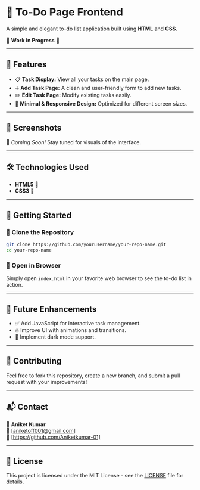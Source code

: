 # 📌 To-Do Page Frontend

A simple and elegant to-do list application built using **HTML** and **CSS**.

🚧 **Work in Progress** 🚧

---

## 🌟 Features

- 📋 **Task Display:** View all your tasks on the main page.
- ➕ **Add Task Page:** A clean and user-friendly form to add new tasks.
- ✏️ **Edit Task Page:** Modify existing tasks easily.
- 🎨 **Minimal & Responsive Design:** Optimized for different screen sizes.

---

## 📸 Screenshots

🚀 *Coming Soon!* Stay tuned for visuals of the interface.

---

## 🛠️ Technologies Used

- **HTML5** 📄
- **CSS3** 🎨

---

## 🚀 Getting Started

### 🔹 Clone the Repository
```sh
git clone https://github.com/yourusername/your-repo-name.git
cd your-repo-name
```

### 🔹 Open in Browser
Simply open `index.html` in your favorite web browser to see the to-do list in action.

---

## 🎯 Future Enhancements

- ✅ Add JavaScript for interactive task management.
- 🔥 Improve UI with animations and transitions.
- 🌙 Implement dark mode support.

---

## 🙌 Contributing

Feel free to fork this repository, create a new branch, and submit a pull request with your improvements!

---

## 📬 Contact
👤 **Aniket Kumar**  
📧 [aniketoff001@gmail.com]  
🔗 [https://github.com/Aniketkumar-01]  

---

## 📜 License
This project is licensed under the MIT License - see the [LICENSE](LICENSE) file for details.
